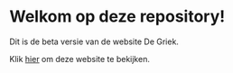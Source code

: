 # Welkom op deze repository!

Dit is de beta versie van de website De Griek.

Klik [hier](https://anastasiiahav.github.io/degriek/) om deze website te bekijken.

